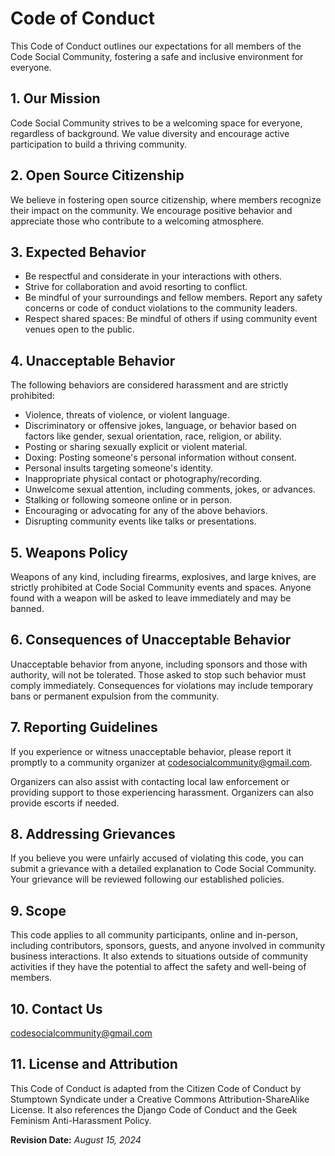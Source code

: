 # Code of Conduct

This Code of Conduct outlines our expectations for all members of the Code Social Community, fostering a safe and inclusive environment for everyone.

## 1. Our Mission

Code Social Community strives to be a welcoming space for everyone, regardless of background. We value diversity and encourage active participation to build a thriving community.

## 2. Open Source Citizenship

We believe in fostering open source citizenship, where members recognize their impact on the community. We encourage positive behavior and appreciate those who contribute to a welcoming atmosphere.

## 3. Expected Behavior

- Be respectful and considerate in your interactions with others.
- Strive for collaboration and avoid resorting to conflict.
- Be mindful of your surroundings and fellow members. Report any safety concerns or code of conduct violations to the community leaders.
- Respect shared spaces: Be mindful of others if using community event venues open to the public.

## 4. Unacceptable Behavior

The following behaviors are considered harassment and are strictly prohibited:

- Violence, threats of violence, or violent language.
- Discriminatory or offensive jokes, language, or behavior based on factors like gender, sexual orientation, race, religion, or ability.
- Posting or sharing sexually explicit or violent material.
- Doxing: Posting someone's personal information without consent.
- Personal insults targeting someone's identity.
- Inappropriate physical contact or photography/recording.
- Unwelcome sexual attention, including comments, jokes, or advances.
- Stalking or following someone online or in person.
- Encouraging or advocating for any of the above behaviors.
- Disrupting community events like talks or presentations.

## 5. Weapons Policy

Weapons of any kind, including firearms, explosives, and large knives, are strictly prohibited at Code Social Community events and spaces. Anyone found with a weapon will be asked to leave immediately and may be banned.

## 6. Consequences of Unacceptable Behavior

Unacceptable behavior from anyone, including sponsors and those with authority, will not be tolerated. Those asked to stop such behavior must comply immediately. Consequences for violations may include temporary bans or permanent expulsion from the community.

## 7. Reporting Guidelines

If you experience or witness unacceptable behavior, please report it promptly to a community organizer at [codesocialcommunity@gmail.com](mailto:codesocialcommunity@gmail.com).

Organizers can also assist with contacting local law enforcement or providing support to those experiencing harassment. Organizers can also provide escorts if needed.

## 8. Addressing Grievances

If you believe you were unfairly accused of violating this code, you can submit a grievance with a detailed explanation to Code Social Community. Your grievance will be reviewed following our established policies.

## 9. Scope

This code applies to all community participants, online and in-person, including contributors, sponsors, guests, and anyone involved in community business interactions. It also extends to situations outside of community activities if they have the potential to affect the safety and well-being of members.

## 10. Contact Us

[codesocialcommunity@gmail.com](mailto:codesocialcommunity@gmail.com)

## 11. License and Attribution

This Code of Conduct is adapted from the Citizen Code of Conduct by Stumptown Syndicate under a Creative Commons Attribution-ShareAlike License. It also references the Django Code of Conduct and the Geek Feminism Anti-Harassment Policy.

**Revision Date:** *August 15, 2024*
